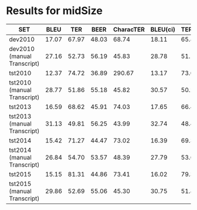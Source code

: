 Results for midSize
=======================
| SET | BLEU | TER | BEER | CharacTER | BLEU(ci) | TER(ci) |
| --- | ---- | --- | ---- | --------- | -------- | ------- |
| dev2010 | 17.07 | 67.97 | 48.03 | 68.74 | 18.11 | 65.84 |
| dev2010 (manual Transcript) | 27.16 | 52.73 | 56.19 | 45.83 | 28.78 | 51.16 |
| tst2010 | 12.37 | 74.72 | 36.89 | 290.67 | 13.17 | 73.01 |
| tst2010 (manual Transcript) | 28.77 | 51.86 | 55.18 | 45.82 | 30.57 | 50.21 |
| tst2013 | 16.59 | 68.62 | 45.91 | 74.03 | 17.65 | 66.41 |
| tst2013 (manual Transcript) | 31.13 | 49.81 | 56.25 | 43.99 | 32.74 | 48.41 |
| tst2014 | 15.42 | 71.27 | 44.47 | 73.02 | 16.39 | 69.33 |
| tst2014 (manual Transcript) | 26.84 | 54.70 | 53.57 | 48.39 | 27.79 | 53.69 |
| tst2015 | 15.15 | 81.31 | 44.86 | 73.41 | 16.02 | 79.39 |
| tst2015 (manual Transcript) | 29.86 | 52.69 | 55.06 | 45.30 | 30.75 | 51.85 |
